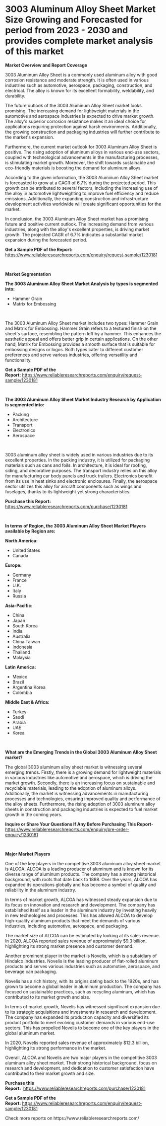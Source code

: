 <p><h1>3003 Aluminum Alloy Sheet Market Size Growing and Forecasted for period from 2023 - 2030 and provides complete market analysis of this market</h1></p><p><strong>Market Overview and Report Coverage</strong></p>
<p><p>3003 Aluminum Alloy Sheet is a commonly used aluminum alloy with good corrosion resistance and moderate strength. It is often used in various industries such as automotive, aerospace, packaging, construction, and electrical. The alloy is known for its excellent formability, weldability, and durability.</p><p>The future outlook of the 3003 Aluminum Alloy Sheet market looks promising. The increasing demand for lightweight materials in the automotive and aerospace industries is expected to drive market growth. The alloy's superior corrosion resistance makes it an ideal choice for applications requiring protection against harsh environments. Additionally, the growing construction and packaging industries will further contribute to the market's expansion.</p><p>Furthermore, the current market outlook for 3003 Aluminum Alloy Sheet is positive. The rising adoption of aluminum alloys in various end-use sectors, coupled with technological advancements in the manufacturing processes, is stimulating market growth. Moreover, the shift towards sustainable and eco-friendly materials is boosting the demand for aluminum alloys.</p><p>According to the given information, the 3003 Aluminum Alloy Sheet market is forecasted to grow at a CAGR of 6.7% during the projected period. This growth can be attributed to several factors, including the increasing use of the alloy in automotive lightweighting to improve fuel efficiency and reduce emissions. Additionally, the expanding construction and infrastructure development activities worldwide will create significant opportunities for the market.</p><p>In conclusion, the 3003 Aluminum Alloy Sheet market has a promising future and positive current outlook. The increasing demand from various industries, along with the alloy's excellent properties, is driving market growth. The projected CAGR of 6.7% indicates a substantial market expansion during the forecasted period.</p></p>
<p><strong>Get a Sample PDF of the Report:</strong> <a href="https://www.reliableresearchreports.com/enquiry/request-sample/1230181">https://www.reliableresearchreports.com/enquiry/request-sample/1230181</a></p>
<p>&nbsp;</p>
<p><strong>Market Segmentation</strong></p>
<p><strong>The 3003 Aluminum Alloy Sheet Market Analysis by types is segmented into:</strong></p>
<p><ul><li>Hammer Grain</li><li>Matrix for Embossing</li></ul></p>
<p>&nbsp;</p>
<p><p>The 3003 Aluminum Alloy Sheet market includes two types: Hammer Grain and Matrix for Embossing. Hammer Grain refers to a textured finish on the sheet's surface, resembling the pattern left by a hammer. This enhances the aesthetic appeal and offers better grip in certain applications. On the other hand, Matrix for Embossing provides a smooth surface that is suitable for embossing designs or logos. Both types cater to different customer preferences and serve various industries, offering versatility and functionality.</p></p>
<p><strong>Get a Sample PDF of the Report:</strong>&nbsp;<a href="https://www.reliableresearchreports.com/enquiry/request-sample/1230181">https://www.reliableresearchreports.com/enquiry/request-sample/1230181</a></p>
<p>&nbsp;</p>
<p><strong>The 3003 Aluminum Alloy Sheet Market Industry Research by Application is segmented into:</strong></p>
<p><ul><li>Packing</li><li>Architecture</li><li>Transport</li><li>Electronics</li><li>Aerospace</li></ul></p>
<p>&nbsp;</p>
<p><p>3003 aluminum alloy sheet is widely used in various industries due to its excellent properties. In the packing industry, it is utilized for packaging materials such as cans and foils. In architecture, it is ideal for roofing, siding, and decorative purposes. The transport industry relies on this alloy for manufacturing car body panels and truck trailers. Electronics benefit from its use in heat sinks and electronic enclosures. Finally, the aerospace sector utilizes this alloy for aircraft components such as wings and fuselages, thanks to its lightweight yet strong characteristics.</p></p>
<p><strong>Purchase this Report:</strong>&nbsp; <a href="https://www.reliableresearchreports.com/purchase/1230181">https://www.reliableresearchreports.com/purchase/1230181</a></p>
<p>&nbsp;</p>
<p><strong>In terms of Region, the 3003 Aluminum Alloy Sheet Market Players available by Region are:</strong></p>
<p>
    <p> <strong> North America: </strong>
        <ul>
            <li>United States</li>
            <li>Canada</li>
        </ul>
        </p> 
    <p> <strong> Europe: </strong>
        <ul>
            <li>Germany</li>
            <li>France</li>
            <li>U.K.</li>
            <li>Italy</li>
            <li>Russia</li>
        </ul>
        </p> 
    <p> <strong> Asia-Pacific: </strong>
        <ul>
            <li>China</li>
            <li>Japan</li>
            <li>South Korea</li>
            <li>India</li>
            <li>Australia</li>
            <li>China Taiwan</li>
            <li>Indonesia</li>
            <li>Thailand</li>
            <li>Malaysia</li>
        </ul>
        </p> 
    <p> <strong> Latin America: </strong>
        <ul>
            <li>Mexico</li>
            <li>Brazil</li>
            <li>Argentina Korea</li>
            <li>Colombia</li>
        </ul>
        </p> 
    <p> <strong> Middle East & Africa: </strong>
        <ul>
            <li>Turkey</li>
            <li>Saudi</li>
            <li>Arabia</li>
            <li>UAE</li>
            <li>Korea</li>
        </ul>
    </p>
    </p>
<p>&nbsp;</p>
<p><strong>What are the Emerging Trends in the Global 3003 Aluminum Alloy Sheet market?</strong></p>
<p><p>The global 3003 aluminum alloy sheet market is witnessing several emerging trends. Firstly, there is a growing demand for lightweight materials in various industries like automotive and aerospace, which is driving the market growth. Secondly, there is an increasing focus on sustainable and recyclable materials, leading to the adoption of aluminum alloys. Additionally, the market is witnessing advancements in manufacturing processes and technologies, ensuring improved quality and performance of the alloy sheets. Furthermore, the rising adoption of 3003 aluminum alloy sheets in construction and packaging industries is expected to fuel market growth in the coming years.</p></p>
<p><strong>Inquire or Share Your Questions If Any Before Purchasing This Report</strong>- <a href="https://www.reliableresearchreports.com/enquiry/pre-order-enquiry/1230181">https://www.reliableresearchreports.com/enquiry/pre-order-enquiry/1230181</a></p>
<p>&nbsp;</p>
<p><strong>Major Market Players</strong></p>
<p><p>One of the key players in the competitive 3003 aluminum alloy sheet market is ALCOA. ALCOA is a leading producer of aluminum and is known for its diverse range of aluminum products. The company has a strong historical background, with roots that date back to 1888. Over the years, ALCOA has expanded its operations globally and has become a symbol of quality and reliability in the aluminum industry.</p><p>In terms of market growth, ALCOA has witnessed steady expansion due to its focus on innovation and research and development. The company has established itself as a leader in the aluminum industry by investing heavily in new technologies and processes. This has allowed ALCOA to develop high-quality aluminum products that meet the demands of various industries, including automotive, aerospace, and packaging.</p><p>The market size of ALCOA can be estimated by looking at its sales revenue. In 2020, ALCOA reported sales revenue of approximately $9.3 billion, highlighting its strong market presence and customer demand.</p><p>Another prominent player in the market is Novelis, which is a subsidiary of Hindalco Industries. Novelis is the leading producer of flat-rolled aluminum products and serves various industries such as automotive, aerospace, and beverage can packaging.</p><p>Novelis has a rich history, with its origins dating back to the 1920s, and has grown to become a global leader in aluminum production. The company has focused on sustainable practices, such as recycling aluminum, which has contributed to its market growth and size.</p><p>In terms of market growth, Novelis has witnessed significant expansion due to its strategic acquisitions and investments in research and development. The company has expanded its production capacity and diversified its product portfolio to meet evolving customer demands in various end-use sectors. This has propelled Novelis to become one of the key players in the global aluminum market.</p><p>In 2020, Novelis reported sales revenue of approximately $12.3 billion, highlighting its strong performance in the market.</p><p>Overall, ALCOA and Novelis are two major players in the competitive 3003 aluminum alloy sheet market. Their strong historical background, focus on research and development, and dedication to customer satisfaction have contributed to their market growth and size.</p></p>
<p><strong>Purchase this Report:</strong>&nbsp;&nbsp;<a href="https://www.reliableresearchreports.com/purchase/1230181">https://www.reliableresearchreports.com/purchase/1230181</a></p>
<p></p>
<p><strong>Get a Sample PDF of the Report:</strong>&nbsp;<a href="https://www.reliableresearchreports.com/enquiry/request-sample/1230181">https://www.reliableresearchreports.com/enquiry/request-sample/1230181</a></p>
<p>Check more reports on https://www.reliableresearchreports.com/</p>